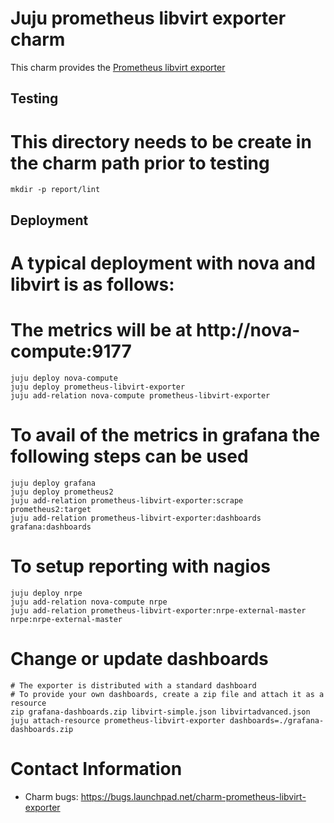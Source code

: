 # Juju prometheus libvirt exporter charm

This charm provides the [Prometheus libvirt exporter](https://github.com/kumina/libvirt_exporter)

## Testing

# This directory needs to be create in the charm path prior to testing
```
mkdir -p report/lint
```

## Deployment

# A typical deployment with nova and libvirt is as follows:
# The metrics will be at http://nova-compute:9177
```
juju deploy nova-compute 
juju deploy prometheus-libvirt-exporter
juju add-relation nova-compute prometheus-libvirt-exporter
```

# To avail of the metrics in grafana the following steps can be used
```
juju deploy grafana
juju deploy prometheus2
juju add-relation prometheus-libvirt-exporter:scrape prometheus2:target
juju add-relation prometheus-libvirt-exporter:dashboards grafana:dashboards
```

# To setup reporting with nagios
```
juju deploy nrpe
juju add-relation nova-compute nrpe
juju add-relation prometheus-libvirt-exporter:nrpe-external-master nrpe:nrpe-external-master
```

# Change or update dashboards
```
# The exporter is distributed with a standard dashboard
# To provide your own dashboards, create a zip file and attach it as a resource 
zip grafana-dashboards.zip libvirt-simple.json libvirtadvanced.json
juju attach-resource prometheus-libvirt-exporter dashboards=./grafana-dashboards.zip
```

# Contact Information
- Charm bugs: https://bugs.launchpad.net/charm-prometheus-libvirt-exporter
